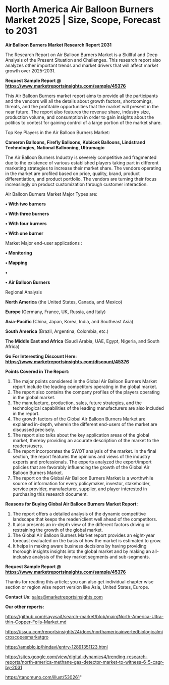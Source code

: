 # North America Air Balloon Burners Market 2025 | Size, Scope, Forecast to 2031

<strong>Air Balloon Burners Market Research Report 2031</strong>

The Research Report on Air Balloon Burners Market is a Skillful and Deep Analysis of the Present Situation and Challenges. This research report also analyzes other important trends and market drivers that will affect market growth over 2025-2031.

<strong>Request Sample Report @ <a href=https://www.marketreportsinsights.com/sample/45376>https://www.marketreportsinsights.com/sample/45376</a></strong>

This Air Balloon Burners market report aims to provide all the participants and the vendors will all the details about growth factors, shortcomings, threats, and the profitable opportunities that the market will present in the near future. The report also features the revenue share, industry size, production volume, and consumption in order to gain insights about the politics to contest for gaining control of a large portion of the market share.

Top Key Players in the Air Balloon Burners Market:

<strong>Cameron Balloons, Firefly Balloons, Kubicek Balloons, Lindstrand Technologies, National Ballooning, Ultramagic</strong>

The Air Balloon Burners Industry is severely competitive and fragmented due to the existence of various established players taking part in different marketing strategies to increase their market share. The vendors operating in the market are profiled based on price, quality, brand, product differentiation, and product portfolio. The vendors are turning their focus increasingly on product customization through customer interaction.

Air Balloon Burners Market Major Types are:

<strong>•  With two burners

•  With three burners

•  With four burners

•  With one burner</strong>

Market Major end-user applications :

<strong>•  Monitoring

•  Mapping

•  

•  Air Balloon Burners</strong>

Regional Analysis

</u><strong><b>North America</b></strong> (the United States, Canada, and Mexico)

<strong><b>Europe </b></strong>(Germany, France, UK, Russia, and Italy)

<strong><b>Asia-Pacific</b></strong> (China, Japan, Korea, India, and Southeast Asia)

<strong><b>South America</b></strong> (Brazil, Argentina, Colombia, etc.)

<strong><b>The Middle East and Africa</b></strong> (Saudi Arabia, UAE, Egypt, Nigeria, and South Africa)

<strong>Go For Interesting Discount Here: <a href=https://www.marketreportsinsights.com/discount/45376>https://www.marketreportsinsights.com/discount/45376</a></strong>

<strong>Points Covered in The Report:</strong>
<ol>
  <li>The major points considered in the Global Air Balloon Burners Market report include the leading competitors operating in the global market.</li>
  <li>The report also contains the company profiles of the players operating in the global market.</li>
  <li>The manufacture, production, sales, future strategies, and the technological capabilities of the leading manufacturers are also included in the report.</li>
  <li>The growth factors of the Global Air Balloon Burners Market are explained in-depth, wherein the different end-users of the market are discussed precisely.</li>
  <li>The report also talks about the key application areas of the global market, thereby providing an accurate description of the market to the readers/users.</li>
  <li>The report incorporates the SWOT analysis of the market. In the final section, the report features the opinions and views of the industry experts and professionals. The experts analyzed the export/import policies that are favorably influencing the growth of the Global Air Balloon Burners Market.</li>
  <li>The report on the Global Air Balloon Burners Market is a worthwhile source of information for every policymaker, investor, stakeholder, service provider, manufacturer, supplier, and player interested in purchasing this research document.</li>
</ol>
<strong>Reasons for Buying Global Air Balloon Burners Market Report:</strong>

<ol>
  <li>The report offers a detailed analysis of the dynamic competitive landscape that keeps the reader/client well ahead of the competitors.</li>
  <li>It also presents an in-depth view of the different factors driving or restraining the growth of the global market.</li>
  <li>The Global Air Balloon Burners Market report provides an eight-year forecast evaluated on the basis of how the market is estimated to grow.</li>
  <li>It helps in making aware business decisions by having providing thorough insights insights into the global market and by making an all-inclusive analysis of the key market segments and sub-segments.</li>
</ol>
<strong>Request Sample Report @ <a href=https://www.marketreportsinsights.com/sample/45376>https://www.marketreportsinsights.com/sample/45376</a></strong>


Thanks for reading this article; you can also get individual chapter wise section or region wise report version like Asia, United States, Europe.

<strong>Contact Us:</strong>
sales@marketreportsinsights.com

<strong>Our other reports:</strong>

<a href=https://github.com/sayysaif/search-market/blob/main/North-America-Ultra-thin-Copper-Foils-Market.md>https://github.com/sayysaif/search-market/blob/main/North-America-Ultra-thin-Copper-Foils-Market.md</a>

<a href=https://issuu.com/reportsinsights24/docs/northamericainvertedbiologicalmicroscopesmarketgro>https://issuu.com/reportsinsights24/docs/northamericainvertedbiologicalmicroscopesmarketgro</a>

<a href=https://ameblo.jp/hindavi/entry-12891351123.html>https://ameblo.jp/hindavi/entry-12891351123.html</a>

<a href=https://sites.google.com/view/digital-dynamics4/trending-research-reports/north-america-methane-gas-detector-market-to-witness-6-5-cagr-by-2031>https://sites.google.com/view/digital-dynamics4/trending-research-reports/north-america-methane-gas-detector-market-to-witness-6-5-cagr-by-2031</a>

<a href=https://tanomuno.com/illust/530261>https://tanomuno.com/illust/530261</a>"
